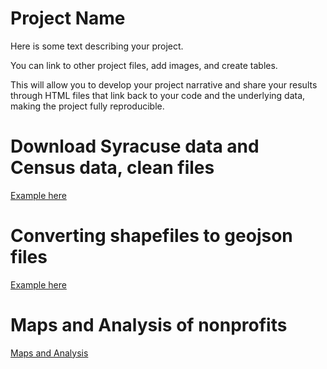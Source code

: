 # Project Name

Here is some text describing your project.

You can link to other project files, add images, and create tables.

This will allow you to develop your project narrative and share your results through HTML files that link back to your code and the underlying data, making the project fully reproducible.

# Download Syracuse data and Census data, clean files

[Example here](Download_and_Clean_Data.html)

# Converting shapefiles to geojson files

[Example here](Shapefiles_to_Geojson_Files.html)

# Maps and Analysis of nonprofits

[Maps and Analysis](Maps_and_Analysis.html)
